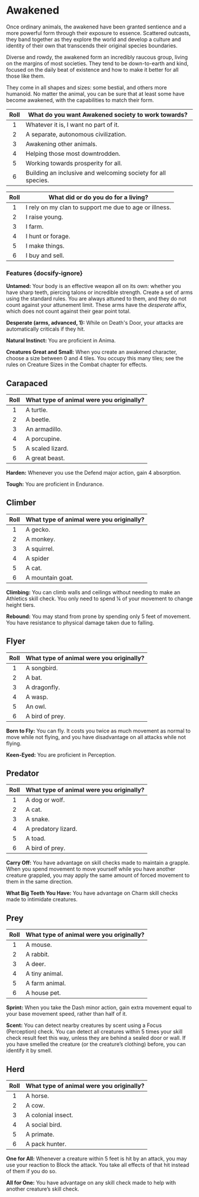 # Awakened

Once ordinary animals, the awakened have been granted sentience and a more powerful form through their exposure to essence. Scattered outcasts, they band together as they explore the world and develop a culture and identity of their own that transcends their original species boundaries.

Diverse and rowdy, the awakened form an incredibly raucous group, living on the margins of most societies. They tend to be down-to-earth and kind, focused on the daily beat of existence and how to make it better for all those like them.

They come in all shapes and sizes: some bestial, and others more humanoid. No matter the animal, you can be sure that at least some have become awakened, with the capabilities to match their form.

<div class="side-panel">

| Roll | What do you want Awakened society to work towards?           |
| :--: | ------------------------------------------------------------ |
|  1   | Whatever it is, I want no part of it.                        |
|  2   | A separate, autonomous civilization.                         |
|  3   | Awakening other animals.                                     |
|  4   | Helping those most downtrodden.                              |
|  5   | Working towards prosperity for all.                          |
|  6   | Building an inclusive and welcoming society for all species. |

| Roll | What did or do you do for a living?                    |
| :--: | ------------------------------------------------------ |
|  1   | I rely on my clan to support me due to age or illness. |
|  2   | I raise young.                                         |
|  3   | I farm.                                                |
|  4   | I hunt or forage.                                      |
|  5   | I make things.                                         |
|  6   | I buy and sell.                                        |

</div>

### Features {docsify-ignore}

**Untamed:** Your body is an effective weapon all on its own: whether you have sharp teeth, piercing talons or incredible strength. Create a set of arms using the standard rules. You are always attuned to them, and they do not count against your attunement limit. These arms have the _desperate_ affix, which does not count against their gear point total.

<div class="inline-box">

**Desperate (arms, advanced, 1):** While on Death's Door, your attacks are automatically criticals if they hit.

</div>

**Natural Instinct:** You are proficient in Anima.

**Creatures Great and Small:** When you create an awakened character, choose a size between 0 and 4 tiles. You occupy this many tiles; see the rules on Creature Sizes in the Combat chapter for effects.

## Carapaced

| Roll | What type of animal were you originally? |
| :--: | ---------------------------------------- |
|  1   | A turtle.                                |
|  2   | A beetle.                                |
|  3   | An armadillo.                            |
|  4   | A porcupine.                             |
|  5   | A scaled lizard.                         |
|  6   | A great beast.                           |

**Harden:** Whenever you use the Defend major action, gain 4 absorption.

**Tough:** You are proficient in Endurance.

## Climber

| Roll | What type of animal were you originally? |
| :--: | ---------------------------------------- |
|  1   | A gecko.                                 |
|  2   | A monkey.                                |
|  3   | A squirrel.                              |
|  4   | A spider                                 |
|  5   | A cat.                                   |
|  6   | A mountain goat.                         |

**Climbing:** You can climb walls and ceilings without needing to make an Athletics skill check. You only need to spend ¼ of your movement to change height tiers.

**Rebound:** You may stand from prone by spending only 5 feet of movement. You have resistance to physical damage taken due to falling.

## Flyer

| Roll | What type of animal were you originally? |
| :--: | ---------------------------------------- |
|  1   | A songbird.                              |
|  2   | A bat.                                   |
|  3   | A dragonfly.                             |
|  4   | A wasp.                                  |
|  5   | An owl.                                  |
|  6   | A bird of prey.                          |

**Born to Fly:** You can fly. It costs you twice as much movement as normal to move while not flying, and you have disadvantage on all attacks while not flying.

**Keen-Eyed:** You are proficient in Perception.

## Predator

| Roll | What type of animal were you originally? |
| :--: | ---------------------------------------- |
|  1   | A dog or wolf.                           |
|  2   | A cat.                                   |
|  3   | A snake.                                 |
|  4   | A predatory lizard.                      |
|  5   | A toad.                                  |
|  6   | A bird of prey.                          |

**Carry Off:** You have advantage on skill checks made to maintain a grapple. When you spend movement to move yourself while you have another creature grappled, you may apply the same amount of forced movement to them in the same direction.

**What Big Teeth You Have:** You have advantage on Charm skill checks made to intimidate creatures.

## Prey

| Roll | What type of animal were you originally? |
| :--: | ---------------------------------------- |
|  1   | A mouse.                                 |
|  2   | A rabbit.                                |
|  3   | A deer.                                  |
|  4   | A tiny animal.                           |
|  5   | A farm animal.                           |
|  6   | A house pet.                             |

**Sprint:** When you take the Dash minor action, gain extra movement equal to your base movement speed, rather than half of it.

**Scent:** You can detect nearby creatures by scent using a Focus (Perception) check. You can detect all creatures within 5 times your skill check result feet this way, unless they are behind a sealed door or wall. If you have smelled the creature (or the creature’s clothing) before, you can identify it by smell.

## Herd

| Roll | What type of animal were you originally? |
| :--: | ---------------------------------------- |
|  1   | A horse.                                 |
|  2   | A cow.                                   |
|  3   | A colonial insect.                       |
|  4   | A social bird.                           |
|  5   | A primate.                               |
|  6   | A pack hunter.                           |

**One for All:** Whenever a creature within 5 feet is hit by an attack, you may use your reaction to Block the attack. You take all effects of that hit instead of them if you do so.

**All for One:** You have advantage on any skill check made to help with another creature’s skill check.
